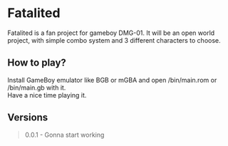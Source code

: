 # Fatalited

Fatalited is a fan project for gameboy DMG-01. It will be an open world project, with simple combo system and 3 different characters to choose.

## How to play?

Install GameBoy emulator like BGB or mGBA and open /bin/main.rom or /bin/main.gb with it.  
Have a nice time playing it.

## Versions

> 0.0.1 - Gonna start working